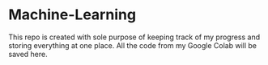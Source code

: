 # Machine-Learning

This repo is created with sole purpose of keeping track of my progress and storing everything at one place. All the code from my Google Colab will be saved here.
